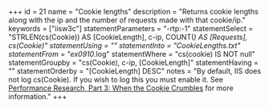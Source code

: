 +++
id = 21
name = "Cookie lengths"
description = "Returns cookie lengths along with the ip and the number of requests made with that cookie/ip."
keywords = ["iisw3c"]
statementParameters = "-rtp:-1"
statementSelect = "STRLEN(cs(Cookie)) AS [CookieLength], c-ip, COUNT(*) AS [Requests], cs(Cookie)"
statementUsing = ""
statementInto = "CookieLengths.txt"
statementFrom = "ex0910*.log"
statementWhere = "cs(cookie) IS NOT null"
statementGroupby = "cs(Cookie), c-ip, [CookieLength]"
statementHaving = ""
statementOrderby = "[CookieLength] DESC"
notes = "By default, IIS does not log cs(Cookie). If you wish to log this you must enable it. See <a href="http://yuiblog.com/blog/2007/03/01/performance-research-part-3/" rel="external">Performance Research, Part 3: When the Cookie Crumbles</a> for more information."
+++

